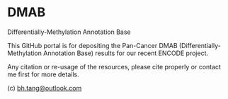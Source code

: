 # DMAB
Differentially-Methylation Annotation Base

This GitHub portal is for depositing the Pan-Cancer DMAB (Differentially-Methylation Annotation Base) results for our recent ENCODE project.

Any citation or re-usage of the resources, please cite properly or contact me first for more details.

(c) bh.tang@outlook.com
